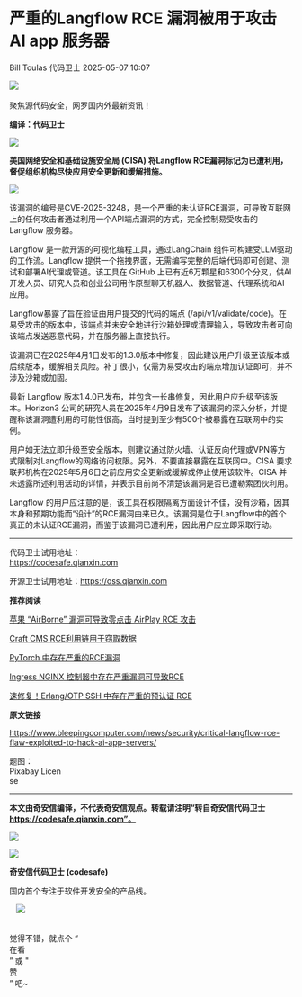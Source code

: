 #  严重的Langflow RCE 漏洞被用于攻击AI app 服务器   
Bill Toulas  代码卫士   2025-05-07 10:07  
  
![](https://mmbiz.qpic.cn/mmbiz_gif/Az5ZsrEic9ot90z9etZLlU7OTaPOdibteeibJMMmbwc29aJlDOmUicibIRoLdcuEQjtHQ2qjVtZBt0M5eVbYoQzlHiaw/640?wx_fmt=gif "")  
    
聚焦源代码安全，网罗国内外最新资讯！  
  
**编译：代码卫士**  
  
![](https://mmbiz.qpic.cn/mmbiz_png/oBANLWYScMTTMhmvKE2iaicmgDxxvQAzfWviaYFhjcoUmlzPlXmh9AF597SPdHuXiaiahicTxWqhjsrjiaIReD9yZfDkQ/640?wx_fmt=png&from=appmsg "")  
  
  
**美国网络安全和基础设施安全局 (CISA) 将Langflow RCE漏洞标记为已遭利用，督促组织机构尽快应用安全更新和缓解措施。**  
  
  
![](https://mmbiz.qpic.cn/mmbiz_png/oBANLWYScMTTMhmvKE2iaicmgDxxvQAzfWR1mT8IVCqiaWHN01PgQc7sy2T0qibr10scw1yMFBgdQPXVYq7C4EQBJw/640?wx_fmt=png&from=appmsg "")  
  
  
该漏洞的编号是CVE-2025-3248，是一个严重的未认证RCE漏洞，可导致互联网上的任何攻击者通过利用一个API端点漏洞的方式，完全控制易受攻击的 Langflow 服务器。  
  
Langflow 是一款开源的可视化编程工具，通过LangChain 组件可构建受LLM驱动的工作流。Langflow 提供一个拖拽界面，无需编写完整的后端代码即可创建、测试和部署AI代理或管道。该工具在 GitHub 上已有近6万颗星和6300个分叉，供AI开发人员、研究人员和创业公司用作原型聊天机器人、数据管道、代理系统和AI 应用。  
  
Langflow暴露了旨在验证由用户提交的代码的端点 (/api/v1/validate/code)。在易受攻击的版本中，该端点并未安全地进行沙箱处理或清理输入，导致攻击者可向该端点发送恶意代码，并在服务器上直接执行。  
  
该漏洞已在2025年4月1日发布的1.3.0版本中修复，因此建议用户升级至该版本或后续版本，缓解相关风险。补丁很小，仅需为易受攻击的端点增加认证即可，并不涉及沙箱或加固。  
  
最新 Langflow 版本1.4.0已发布，并包含一长串修复，因此用户应升级至该版本。Horizon3 公司的研究人员在2025年4月9日发布了该漏洞的深入分析，并提醒称该漏洞遭利用的可能性很高，当时提到至少有500个被暴露在互联网中的实例。  
  
用户如无法立即升级至安全版本，则建议通过防火墙、认证反向代理或VPN等方式限制对Langflow的网络访问权限。另外，不要直接暴露在互联网中。CISA 要求联邦机构在2025年5月6日之前应用安全更新或缓解或停止使用该软件。CISA 并未透露所述利用活动的详情，并表示目前尚不清楚该漏洞是否已遭勒索团伙利用。  
  
Langflow 的用户应注意的是，该工具在权限隔离方面设计不佳，没有沙箱，因其本身和预期功能而“设计”的RCE漏洞由来已久。该漏洞是位于Langflow中的首个真正的未认证RCE漏洞，而鉴于该漏洞已遭利用，因此用户应立即采取行动。  
  
  
****  
代码卫士试用地址：  
https://codesafe.qianxin.com  
  
开源卫士试用地址：https://oss.qianxin.com  
  
  
  
  
  
  
  
  
  
  
  
  
  
**推荐阅读**  
  
[苹果 “AirBorne” 漏洞可导致零点击 AirPlay RCE 攻击](https://mp.weixin.qq.com/s?__biz=MzI2NTg4OTc5Nw==&mid=2247522916&idx=2&sn=1292db15893e34108514b0dc4437e9f7&scene=21#wechat_redirect)  
  
  
[Craft CMS RCE利用链用于窃取数据](https://mp.weixin.qq.com/s?__biz=MzI2NTg4OTc5Nw==&mid=2247522866&idx=1&sn=f8c7ca3a1ba46ce90b3df18909d4b5b4&scene=21#wechat_redirect)  
  
  
[PyTorch 中存在严重的RCE漏洞](https://mp.weixin.qq.com/s?__biz=MzI2NTg4OTc5Nw==&mid=2247522801&idx=2&sn=92cd7620a74a8d5e609a3bd300ef2a66&scene=21#wechat_redirect)  
  
  
[Ingress NGINX 控制器中存在严重漏洞可导致RCE](https://mp.weixin.qq.com/s?__biz=MzI2NTg4OTc5Nw==&mid=2247522579&idx=2&sn=df3fca1672e67390925fdec6d6a9c0b7&scene=21#wechat_redirect)  
  
  
[速修复！Erlang/OTP SSH 中存在严重的预认证 RCE](https://mp.weixin.qq.com/s?__biz=MzI2NTg4OTc5Nw==&mid=2247522791&idx=1&sn=b726626262a08aef9a0f09bf3d3332e0&scene=21#wechat_redirect)  
  
  
  
  
  
**原文链接**  
  
https://www.bleepingcomputer.com/news/security/critical-langflow-rce-flaw-exploited-to-hack-ai-app-servers/  
  
  
  
题图：  
Pixabay Licen  
se  
  
****  
**本文由奇安信编译，不代表奇安信观点。转载请注明“转自奇安信代码卫士 https://codesafe.qianxin.com”。**  
  
  
  
  
![](https://mmbiz.qpic.cn/mmbiz_jpg/oBANLWYScMSf7nNLWrJL6dkJp7RB8Kl4zxU9ibnQjuvo4VoZ5ic9Q91K3WshWzqEybcroVEOQpgYfx1uYgwJhlFQ/640?wx_fmt=jpeg "")  
  
![](https://mmbiz.qpic.cn/mmbiz_jpg/oBANLWYScMSN5sfviaCuvYQccJZlrr64sRlvcbdWjDic9mPQ8mBBFDCKP6VibiaNE1kDVuoIOiaIVRoTjSsSftGC8gw/640?wx_fmt=jpeg "")  
  
**奇安信代码卫士 (codesafe)**  
  
国内首个专注于软件开发安全的产品线。  
  
   ![](https://mmbiz.qpic.cn/mmbiz_gif/oBANLWYScMQ5iciaeKS21icDIWSVd0M9zEhicFK0rbCJOrgpc09iaH6nvqvsIdckDfxH2K4tu9CvPJgSf7XhGHJwVyQ/640?wx_fmt=gif "")  
  
   
觉得不错，就点个 “  
在看  
” 或 "  
赞  
” 吧~  
  
